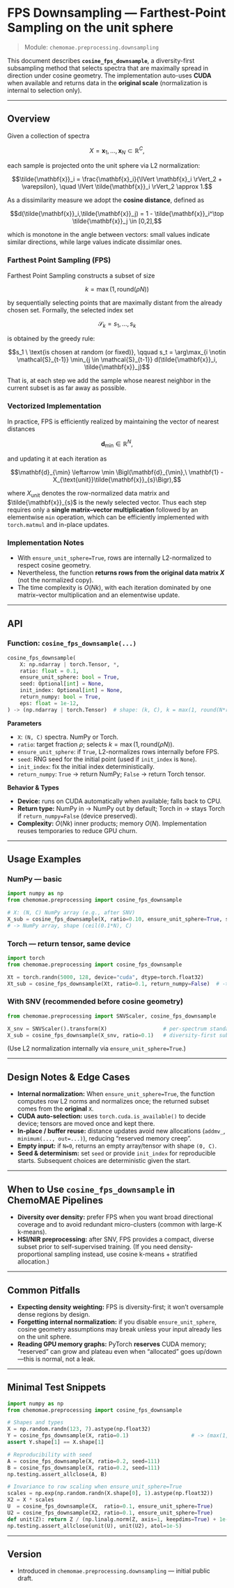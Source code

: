 # FPS Downsampling — Farthest-Point Sampling on the unit sphere

> Module: `chemomae.preprocessing.downsampling`

This document describes **`cosine_fps_downsample`**, a diversity-first subsampling method that selects spectra that are maximally spread in direction under cosine geometry. The implementation auto-uses **CUDA** when available and returns data in the **original scale** (normalization is internal to selection only). 

---

## Overview

Given a collection of spectra

```math
X = {\mathbf{x}_1, \dots, \mathbf{x}_N} \subset \mathbb{R}^C,
```

each sample is projected onto the unit sphere via L2 normalization:

```math
\tilde{\mathbf{x}}_i = \frac{\mathbf{x}_i}{\lVert \mathbf{x}_i \rVert_2 + \varepsilon},
\quad \lVert \tilde{\mathbf{x}}_i \rVert_2 \approx 1.
```

As a dissimilarity measure we adopt the **cosine distance**, defined as

```math
d(\tilde{\mathbf{x}}_i,\tilde{\mathbf{x}}_j)
= 1 - \tilde{\mathbf{x}}_i^\top \tilde{\mathbf{x}}_j
\in [0,2],
```

which is monotone in the angle between vectors: small values indicate similar directions, while large values indicate dissimilar ones.


### Farthest Point Sampling (FPS)

Farthest Point Sampling constructs a subset of size

```math
k = \max\bigl(1, \mathrm{round}(\rho N)\bigr)
```

by sequentially selecting points that are maximally distant from the already chosen set.
Formally, the selected index set

```math
\mathcal{S}_k = {s_1, \dots, s_k}
```

is obtained by the greedy rule:

```math
s_1 \ \text{is chosen at random (or fixed)}, \qquad
s_t = \arg\max_{i \notin \mathcal{S}_{t-1}} \min_{j \in \mathcal{S}_{t-1}}
d(\tilde{\mathbf{x}}_i, \tilde{\mathbf{x}}_j)
```

That is, at each step we add the sample whose nearest neighbor in the current subset is as far away as possible.


### Vectorized Implementation

In practice, FPS is efficiently realized by maintaining the vector of nearest distances

```math
\mathbf{d}_{\min} \in \mathbb{R}^N,
```

and updating it at each iteration as

```math
\mathbf{d}_{\min} \leftarrow
\min \Bigl(\mathbf{d}_{\min},\ \mathbf{1} - X_{\text{unit}}\tilde{\mathbf{x}}_{s}\Bigr),
```

where $`X_{\text{unit}}`$ denotes the row-normalized data matrix and $`\tilde{\mathbf{x}}_{s}`$ is the newly selected vector.
Thus each step requires only a **single matrix–vector multiplication** followed by an elementwise `min` operation, which can be efficiently implemented with `torch.matmul` and in-place updates.


### Implementation Notes

* With `ensure_unit_sphere=True`, rows are internally L2-normalized to respect cosine geometry.
* Nevertheless, the function **returns rows from the original data matrix $`X`$** (not the normalized copy).
* The time complexity is $`O(Nk)`$, with each iteration dominated by one matrix–vector multiplication and an elementwise update.

---

## API

### Function: `cosine_fps_downsample(...)`

```python
cosine_fps_downsample(
    X: np.ndarray | torch.Tensor, *,
    ratio: float = 0.1,
    ensure_unit_sphere: bool = True,
    seed: Optional[int] = None,
    init_index: Optional[int] = None,
    return_numpy: bool = True,
    eps: float = 1e-12,
) -> (np.ndarray | torch.Tensor)  # shape: (k, C), k = max(1, round(N*ratio))
```

**Parameters**

* `X`: `(N, C)` spectra. NumPy or Torch.
* `ratio`: target fraction $\rho$; selects $k=\max(1,\mathrm{round}(\rho N))$.
* `ensure_unit_sphere`: if `True`, L2-normalizes rows internally before FPS.
* `seed`: RNG seed for the initial point (used if `init_index` is `None`).
* `init_index`: fix the initial index deterministically.
* `return_numpy`: `True` → return NumPy; `False` → return Torch tensor.

**Behavior & Types**

* **Device:** runs on CUDA automatically when available; falls back to CPU. 
* **Return type:** NumPy in → NumPy out by default; Torch in → stays Torch if `return_numpy=False` (device preserved). 
* **Complexity:** $O(Nk)$ inner products; memory $O(N)$. Implementation reuses temporaries to reduce GPU churn. 

---

## Usage Examples

### NumPy — basic

```python
import numpy as np
from chemomae.preprocessing import cosine_fps_downsample

# X: (N, C) NumPy array (e.g., after SNV)
X_sub = cosine_fps_downsample(X, ratio=0.10, ensure_unit_sphere=True, seed=42)
# -> NumPy array, shape (ceil(0.1*N), C)
```

### Torch — return tensor, same device

```python
import torch
from chemomae.preprocessing import cosine_fps_downsample

Xt = torch.randn(5000, 128, device="cuda", dtype=torch.float32)
Xt_sub = cosine_fps_downsample(Xt, ratio=0.1, return_numpy=False)  # -> torch.Tensor on CUDA
```

### With SNV (recommended before cosine geometry)

```python
from chemomae.preprocessing import SNVScaler, cosine_fps_downsample

X_snv = SNVScaler().transform(X)                  # per-spectrum standardization
X_sub = cosine_fps_downsample(X_snv, ratio=0.1)   # diversity-first subset
```

(Use L2 normalization internally via `ensure_unit_sphere=True`.) 

---

## Design Notes & Edge Cases

* **Internal normalization:** When `ensure_unit_sphere=True`, the function computes row L2 norms and normalizes once; the returned subset comes from the **original** `X`. 
* **CUDA auto-selection:** uses `torch.cuda.is_available()` to decide device; tensors are moved once and kept there. 
* **In-place / buffer reuse:** distance updates avoid new allocations (`addmv_`, `minimum(..., out=...)`), reducing “reserved memory creep”. 
* **Empty input:** if `N=0`, returns an empty array/tensor with shape `(0, C)`.
* **Seed & determinism:** set `seed` or provide `init_index` for reproducible starts. Subsequent choices are deterministic given the start. 

---

## When to Use `cosine_fps_downsample` in ChemoMAE Pipelines

* **Diversity over density:** prefer FPS when you want broad directional coverage and to avoid redundant micro-clusters (common with large-K k-means).
* **HSI/NIR preprocessing:** after SNV, FPS provides a compact, diverse subset prior to self-supervised training. (If you need density-proportional sampling instead, use cosine k-means + stratified allocation.) 

---

## Common Pitfalls

* **Expecting density weighting:** FPS is diversity-first; it won’t oversample dense regions by design.
* **Forgetting internal normalization:** if you disable `ensure_unit_sphere`, cosine geometry assumptions may break unless your input already lies on the unit sphere. 
* **Reading GPU memory graphs:** PyTorch **reserves** CUDA memory; “reserved” can grow and plateau even when “allocated” goes up/down—this is normal, not a leak.

---

## Minimal Test Snippets

```python
import numpy as np
from chemomae.preprocessing import cosine_fps_downsample

# Shapes and types
X = np.random.randn(123, 7).astype(np.float32)
Y = cosine_fps_downsample(X, ratio=0.1)                    # -> (max(1, round(12)), 7)
assert Y.shape[1] == X.shape[1]

# Reproducibility with seed
A = cosine_fps_downsample(X, ratio=0.2, seed=111)
B = cosine_fps_downsample(X, ratio=0.2, seed=111)
np.testing.assert_allclose(A, B)

# Invariance to row scaling when ensure_unit_sphere=True
scales = np.exp(np.random.randn(X.shape[0], 1).astype(np.float32))
X2 = X * scales
U  = cosine_fps_downsample(X,  ratio=0.1, ensure_unit_sphere=True)
U2 = cosine_fps_downsample(X2, ratio=0.1, ensure_unit_sphere=True)
def unit(Z): return Z / (np.linalg.norm(Z, axis=1, keepdims=True) + 1e-12)
np.testing.assert_allclose(unit(U), unit(U2), atol=1e-5)
```

---

## Version

* Introduced in `chemomae.preprocessing.downsampling` — initial public draft. 
